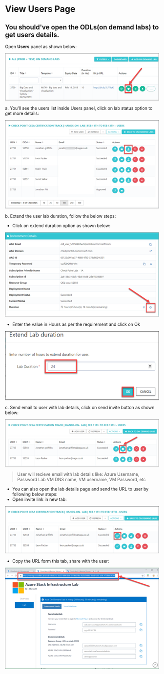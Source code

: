 # View Users Page
## You should've open the ODLs(on demand labs) to get users details.
Open **Users** panel as shown below:

 ![](images/useropen.png)

a. You'll see the users list inside Users panel, click on lab status option to get more details:

 ![](images/userdetails.png)

b. Extend the user lab duration, follow the below steps:
* Click on extend duration option as shown below:

 ![](images/labextend.png)
 
* Enter the value in Hours as per the requirement and click on Ok
  
![](images/hours.png)


c. Send email to user with lab details, click on send invite button as shown below:

![](images/email.png)

>User will recieve email with lab details like:
>Azure Username, Password
>Lab VM DNS name, VM username,  VM Password, etc

* You can also open the lab details page and send the URL to user by following below steps:
* Open invite link in new tab:

 ![](images/labdetails.png)

* Copy the URL form this tab, share with the user:

 ![](images/urllab.png)
